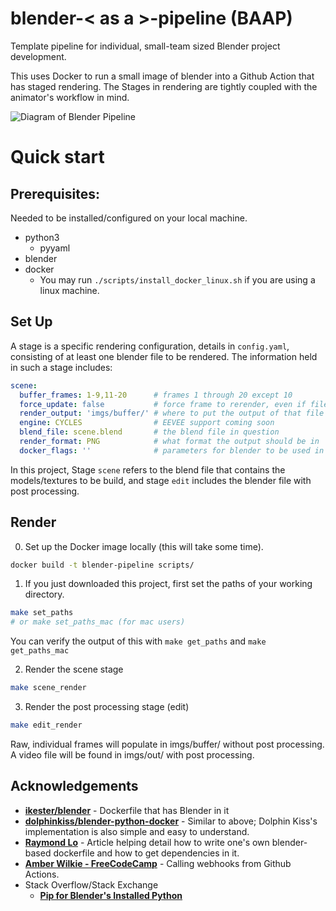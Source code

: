 # blender-< as a >-pipeline (BAAP)

Template pipeline for individual, small-team sized Blender project development.

This uses Docker to run a small image of blender into a Github Action that has staged rendering.
The Stages in rendering are tightly coupled with the animator's workflow in mind.

![Diagram of Blender Pipeline](docs/blender-pipeline-flowchart.png)

# Quick start

## Prerequisites:
Needed to be installed/configured on your local machine.
 - python3
    - pyyaml
 - blender
 - docker
    - You may run `./scripts/install_docker_linux.sh` if you are using a linux machine.


## Set Up
A stage is a specific rendering configuration, details in `config.yaml`, consisting of at least one blender file to be rendered.
The information held in such a stage includes:

```yaml
scene:
  buffer_frames: 1-9,11-20      # frames 1 through 20 except 10
  force_update: false           # force frame to rerender, even if file exists
  render_output: 'imgs/buffer/' # where to put the output of that file
  engine: CYCLES                # EEVEE support coming soon
  blend_file: scene.blend       # the blend file in question
  render_format: PNG            # what format the output should be in
  docker_flags: ''              # parameters for blender to be used in the docker call
```

In this project, Stage `scene` refers to the blend file that contains the models/textures to be build, and stage `edit` includes the blender file with post processing.

## Render
0. Set up the Docker image locally (this will take some time).
```bash
docker build -t blender-pipeline scripts/
```

1. If you just downloaded this project, first set the paths of your working directory.

```bash
make set_paths
# or make set_paths_mac (for mac users)
```

You can verify the output of this with `make get_paths` and `make get_paths_mac`

2. Render the scene stage
```bash
make scene_render
```

3. Render the post processing stage (edit)
```bash
make edit_render
```

Raw, individual frames will populate in imgs/buffer/ without post processing.
A video file will be found in imgs/out/ with post processing.

## Acknowledgements
 - [**ikester/blender**](https://hub.docker.com/r/ikester/blender) - Dockerfile that has Blender in it
 - [**dolphinkiss/blender-python-docker**](https://github.com/dolphinkiss/blender-python-docker/blob/master/Dockerfile) - Similar to above; Dolphin Kiss's implementation is also simple and easy to understand.
 - [**Raymond Lo**](https://dis.co/blog/build-a-blender-docker-container-for-distributing-rendering/) - Article helping detail how to write one's own blender-based dockerfile and how to get dependencies in it.
 - [**Amber Wilkie - FreeCodeCamp**](https://www.freecodecamp.org/news/how-to-use-github-actions-to-call-webhooks/) - Calling webhooks from Github Actions.
 - Stack Overflow/Stack Exchange
    - [**Pip for Blender's Installed Python**](https://blender.stackexchange.com/questions/56011/how-to-install-pip-for-blenders-bundled-python)